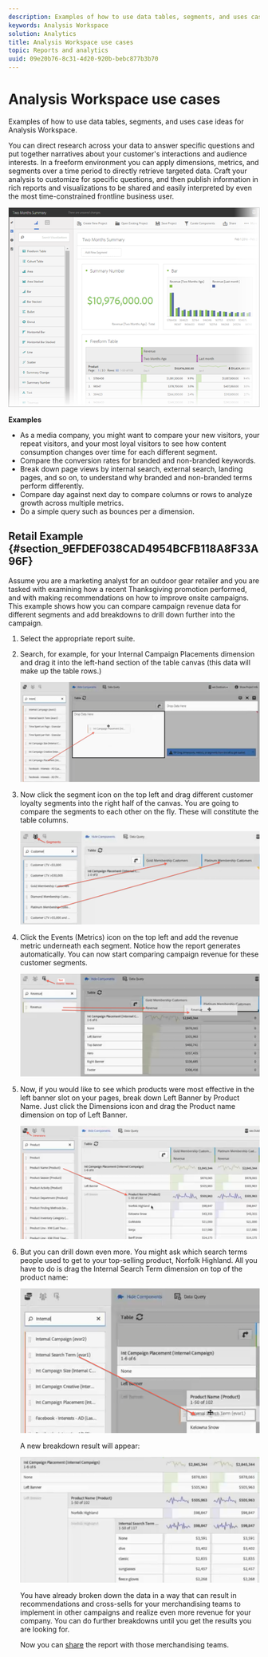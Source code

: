 ```yaml
---
description: Examples of how to use data tables, segments, and uses case ideas for Analysis Workspace.
keywords: Analysis Workspace
solution: Analytics
title: Analysis Workspace use cases
topic: Reports and analytics
uuid: 09e20b76-8c31-4d20-920b-bebc877b3b70
---
```


# Analysis Workspace use cases

Examples of how to use data tables, segments, and uses case ideas for Analysis Workspace.

You can direct research across your data to answer specific questions and put together narratives about your customer's interactions and audience interests. In a freeform environment you can apply dimensions, metrics, and segments over a time period to directly retrieve targeted data. Craft your analysis to customize for specific questions, and then publish information in rich reports and visualizations to be shared and easily interpreted by even the most time-constrained frontline business user.

![](assets/two-months-summary-project.png)

**Examples**

* As a media company, you might want to compare your new visitors, your repeat visitors, and your most loyal visitors to see how content consumption changes over time for each different segment.
* Compare the conversion rates for branded and non-branded keywords.
* Break down page views by internal search, external search, landing pages, and so on, to understand why branded and non-branded terms perform differently.
* Compare day against next day to compare columns or rows to analyze growth across multiple metrics.
* Do a simple query such as bounces per a dimension.

## Retail Example {#section_9EFDEF038CAD4954BCFB118A8F33A96F}

Assume you are a marketing analyst for an outdoor gear retailer and you are tasked with examining how a recent Thanksgiving promotion performed, and with making recommendations on how to improve onsite campaigns. This example shows how you can compare campaign revenue data for different segments and add breakdowns to drill down further into the campaign.

1. Select the appropriate report suite.
1. Search, for example, for your Internal Campaign Placements dimension and drag it into the left-hand section of the table canvas (this data will make up the table rows.)

   ![](assets/drag_dimension.png)

1. Now click the segment icon on the top left and drag different customer loyalty segments into the right half of the canvas. You are going to compare the segments to each other on the fly. These will constitute the table columns.

   ![](assets/drag_segments.png)

1. Click the Events (Metrics) icon on the top left and add the revenue metric underneath each segment. Notice how the report generates automatically. You can now start comparing campaign revenue for these customer segments.

   ![](assets/drag_metrics.png)

1. Now, if you would like to see which products were most effective in the left banner slot on your pages, break down Left Banner by Product Name. Just click the Dimensions icon and drag the Product name dimension on top of Left Banner.

   ![](assets/breakdown_prodname.png)

1. But you can drill down even more. You might ask which search terms people used to get to your top-selling product, Norfolk Highland. All you have to do is drag the Internal Search Term dimension on top of the product name:

   ![](assets/breakdown_intsearchterm.png)

   A new breakdown result will appear:

   ![](assets/breakdown_result.png)

   You have already broken down the data in a way that can result in recommendations and cross-sells for your merchandising teams to implement in other campaigns and realize even more revenue for your company. You can do further breakdowns until you get the results you are looking for.

   Now you can [share](/help/analyze/analysis-workspace/curate-share/curate.md) the report with those merchandising teams.

